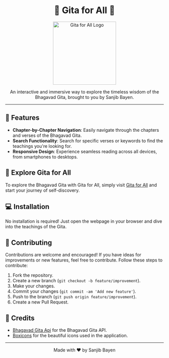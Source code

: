 <h1 align="center">📖 Gita for All 🌟</h1>

<p align="center">
  <img src="https://your-website-url-here.com/assets/img/logo.png" alt="Gita for All Logo" width="200" />
</p>

<p align="center">An interactive and immersive way to explore the timeless wisdom of the Bhagavad Gita, brought to you by Sanjib Bayen.</p>

---

## 🚀 Features

- **Chapter-by-Chapter Navigation**: Easily navigate through the chapters and verses of the Bhagavad Gita.
- **Search Functionality**: Search for specific verses or keywords to find the teachings you're looking for.
- **Responsive Design**: Experience seamless reading across all devices, from smartphones to desktops.

## 🌈 Explore Gita for All

To explore the Bhagavad Gita with Gita for All, simply visit [Gita for All](https://sanjibbayen.github.io/gita/) and start your journey of self-discovery.

## 💻 Installation

No installation is required! Just open the webpage in your browser and dive into the teachings of the Gita.

## 🙌 Contributing

Contributions are welcome and encouraged! If you have ideas for improvements or new features, feel free to contribute. Follow these steps to contribute:

1. Fork the repository.
2. Create a new branch (`git checkout -b feature/improvement`).
3. Make your changes.
4. Commit your changes (`git commit -am 'Add new feature'`).
5. Push to the branch (`git push origin feature/improvement`).
6. Create a new Pull Request.

## 🌟 Credits

- [Bhagavad Gita Api](https://bhagavadgitaapi.in/) for the Bhagavad Gita API.
- [Boxicons](https://boxicons.com) for the beautiful icons used in the application.

---

<p align="center">Made with ❤️ by Sanjib Bayen</p>
